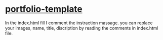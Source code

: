# [portfolio-template](https://trusting-kirch-ee9551.netlify.app/)
In the index.html fill I comment the instraction massage. you can replace your images, name, title, discription by reading the comments in index.html file.
